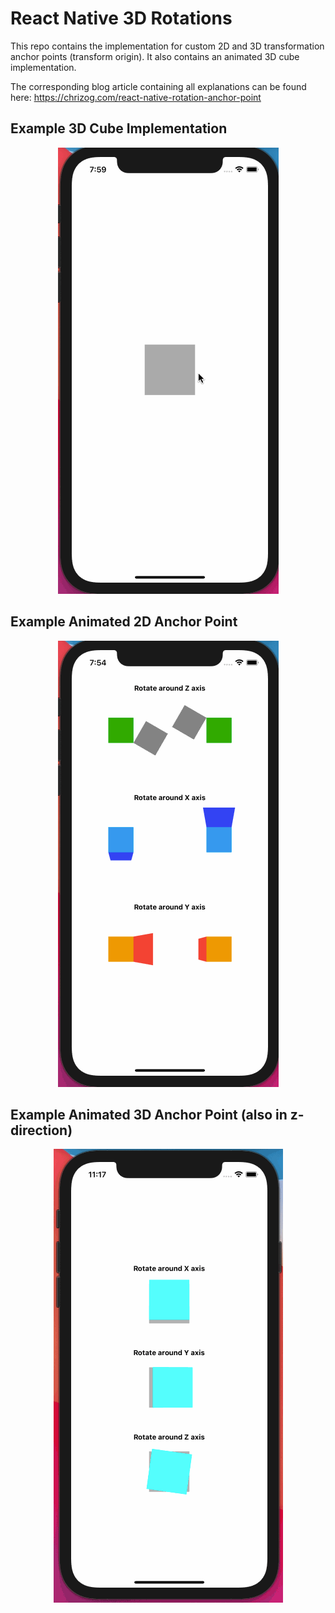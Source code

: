 # React Native 3D Rotations

This repo contains the implementation for custom 2D and 3D transformation anchor points (transform origin).
It also contains an animated 3D cube implementation.

The corresponding blog article containing all explanations can be found here:
https://chrizog.com/react-native-rotation-anchor-point


## Example 3D Cube Implementation

<div style="text-align: center;">
    <img src="demos/react-native-rotation-cube.gif" />
</div>


## Example Animated 2D Anchor Point

<div style="text-align: center;">
    <img src="demos/react-native-rotation-anchor-point.gif" />
</div>


## Example Animated 3D Anchor Point (also in z-direction)

<div style="text-align: center;">
    <img src="demos/react-native-rotation-3d-rotation.gif" />
</div>